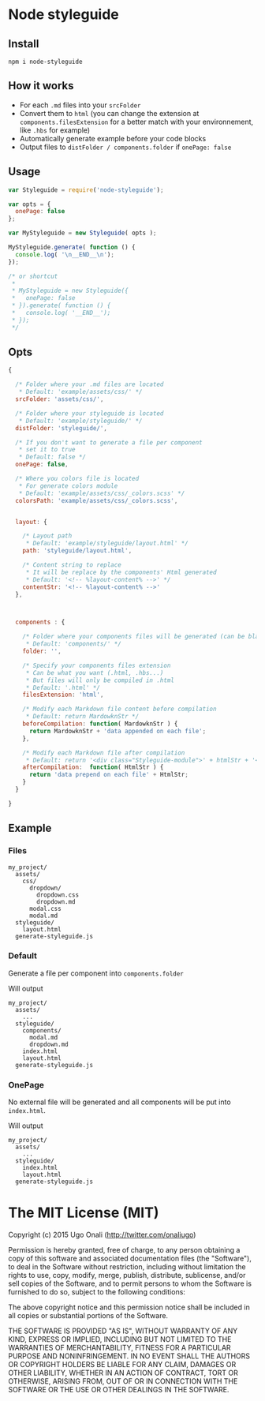# Node styleguide

## Install
```
npm i node-styleguide
```



## How it works

- For each `.md` files into your `srcFolder`
- Convert them to `html` (you can change the extension at `components.filesExtension` for a better match with your environnement, like `.hbs` for example)
- Automatically generate example before your code blocks
- Output files to `distFolder / components.folder` if `onePage: false`



## Usage

```js
var Styleguide = require('node-styleguide');

var opts = {
  onePage: false
};

var MyStyleguide = new Styleguide( opts );

MyStyleguide.generate( function () {
  console.log( '\n__END__\n');
});

/* or shortcut
 *
 * MyStyleguide = new Styleguide({
 *   onePage: false
 * }).generate( function () {
 *   console.log( '__END__');
 * });
 */
```



## Opts

```js
{

  /* Folder where your .md files are located
   * Default: 'example/assets/css/' */
  srcFolder: 'assets/css/',

  /* Folder where your styleguide is located
   * Default: 'example/styleguide/' */
  distFolder: 'styleguide/',

  /* If you don't want to generate a file per component
   * set it to true
   * Default: false */
  onePage: false,

  /* Where you colors file is located
   * For generate colors module
   * Default: 'example/assets/css/_colors.scss' */
  colorsPath: 'example/assets/css/_colors.scss',


  layout: {

    /* Layout path
     * Default: 'example/styleguide/layout.html' */
    path: 'styleguide/layout.html',

    /* Content string to replace
     * It will be replace by the components' Html generated
     * Default: '<!-- %layout-content% -->' */
    contentStr: '<!-- %layout-content% -->'
  },



  components : {

    /* Folder where your components files will be generated (can be blank)
     * Default: 'components/' */
    folder: '',

    /* Specify your components files extension
     * Can be what you want (.html, .hbs...)
     * But files will only be compiled in .html
     * Default: '.html' */
    filesExtension: 'html',

    /* Modify each Markdown file content before compilation
     * Default: return MardowknStr */
    beforeCompilation: function( MardowknStr ) {
      return MardowknStr + 'data appended on each file';
    },

    /* Modify each Markdown file after compilation
     * Default: return '<div class="Styleguide-module">' + htmlStr + '</div>'; */
    afterCompilation:  function( HtmlStr ) {
      return 'data prepend on each file' + HtmlStr;
    }
  }

}
```

## Example

### Files

```
my_project/
  assets/
    css/
      dropdown/
        dropdown.css
        dropdown.md
      modal.css
      modal.md
  styleguide/
    layout.html
  generate-styleguide.js
```


### Default

Generate a file per component into `components.folder`

Will output

```
my_project/
  assets/
    ...
  styleguide/
    components/
      modal.md
      dropdown.md
    index.html
    layout.html
  generate-styleguide.js
```


### OnePage

No external file will be generated and all components will be put into `index.html`.

Will output

```
my_project/
  assets/
    ...
  styleguide/
    index.html
    layout.html
  generate-styleguide.js
```



# The MIT License (MIT)

Copyright (c) 2015 Ugo Onali (http://twitter.com/onaliugo)

Permission is hereby granted, free of charge, to any person obtaining a copy
of this software and associated documentation files (the "Software"), to deal
in the Software without restriction, including without limitation the rights
to use, copy, modify, merge, publish, distribute, sublicense, and/or sell
copies of the Software, and to permit persons to whom the Software is
furnished to do so, subject to the following conditions:

The above copyright notice and this permission notice shall be included in
all copies or substantial portions of the Software.

THE SOFTWARE IS PROVIDED "AS IS", WITHOUT WARRANTY OF ANY KIND, EXPRESS OR
IMPLIED, INCLUDING BUT NOT LIMITED TO THE WARRANTIES OF MERCHANTABILITY,
FITNESS FOR A PARTICULAR PURPOSE AND NONINFRINGEMENT. IN NO EVENT SHALL THE
AUTHORS OR COPYRIGHT HOLDERS BE LIABLE FOR ANY CLAIM, DAMAGES OR OTHER
LIABILITY, WHETHER IN AN ACTION OF CONTRACT, TORT OR OTHERWISE, ARISING FROM,
OUT OF OR IN CONNECTION WITH THE SOFTWARE OR THE USE OR OTHER DEALINGS IN
THE SOFTWARE.
